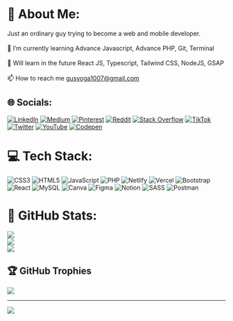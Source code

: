 # 👋 About Me:
Just an ordinary guy trying to become a web and mobile developer.<br><br>🌱 I’m currently learning Advance Javascript, Advance PHP, Git, Terminal<br><br>🌳 Will learn in the future React JS, Typescript, Tailwind CSS, NodeJS, GSAP<br><br>📫 How to reach me gusyoga1007@gmail.com


## 🌐 Socials:
[![LinkedIn](https://img.shields.io/badge/LinkedIn-%230077B5.svg?logo=linkedin&logoColor=white)](https://linkedin.com/in/ida-bagus-yoga-dharma-putra-09162826b) [![Medium](https://img.shields.io/badge/Medium-12100E?logo=medium&logoColor=white)](https://medium.com/@gusyoga1007) [![Pinterest](https://img.shields.io/badge/Pinterest-%23E60023.svg?logo=Pinterest&logoColor=white)](https://pinterest.com/fxanzr) [![Reddit](https://img.shields.io/badge/Reddit-%23FF4500.svg?logo=Reddit&logoColor=white)](https://reddit.com/user/fxanz) [![Stack Overflow](https://img.shields.io/badge/-Stackoverflow-FE7A16?logo=stack-overflow&logoColor=white)](https://stackoverflow.com/users/19746821) [![TikTok](https://img.shields.io/badge/TikTok-%23000000.svg?logo=TikTok&logoColor=white)](https://tiktok.com/@fxanzofc) [![Twitter](https://img.shields.io/badge/Twitter-%231DA1F2.svg?logo=Twitter&logoColor=white)](https://twitter.com/ifxanz) [![YouTube](https://img.shields.io/badge/YouTube-%23FF0000.svg?logo=YouTube&logoColor=white)](https://youtube.com/@UC3jL1_S4nWFcStLN3cYAcLA) [![Codepen](https://img.shields.io/badge/Codepen-000000?style=for-the-badge&logo=codepen&logoColor=white)](https://codepen.io/fxanz) 

# 💻 Tech Stack:
![CSS3](https://img.shields.io/badge/css3-%231572B6.svg?style=flat-square&logo=css3&logoColor=white) ![HTML5](https://img.shields.io/badge/html5-%23E34F26.svg?style=flat-square&logo=html5&logoColor=white) ![JavaScript](https://img.shields.io/badge/javascript-%23323330.svg?style=flat-square&logo=javascript&logoColor=%23F7DF1E) ![PHP](https://img.shields.io/badge/php-%23777BB4.svg?style=flat-square&logo=php&logoColor=white) ![Netlify](https://img.shields.io/badge/netlify-%23000000.svg?style=flat-square&logo=netlify&logoColor=#00C7B7) ![Vercel](https://img.shields.io/badge/vercel-%23000000.svg?style=flat-square&logo=vercel&logoColor=white) ![Bootstrap](https://img.shields.io/badge/bootstrap-%23563D7C.svg?style=flat-square&logo=bootstrap&logoColor=white) ![React](https://img.shields.io/badge/react-%2320232a.svg?style=flat-square&logo=react&logoColor=%2361DAFB) ![MySQL](https://img.shields.io/badge/mysql-%2300f.svg?style=flat-square&logo=mysql&logoColor=white) ![Canva](https://img.shields.io/badge/Canva-%2300C4CC.svg?style=flat-square&logo=Canva&logoColor=white) 	![Figma](https://img.shields.io/badge/figma-%23F24E1E.svg?style=flat-square&logo=figma&logoColor=white) ![Notion](https://img.shields.io/badge/Notion-%23000000.svg?style=flat-square&logo=notion&logoColor=white) ![SASS](https://img.shields.io/badge/SASS-hotpink.svg?style=flat-square&logo=SASS&logoColor=white) ![Postman](https://img.shields.io/badge/Postman-FF6C37?style=flat-square&logo=postman&logoColor=white)

# 📶 GitHub Stats:
![](https://github-readme-stats.vercel.app/api?username=Fxanz&theme=dracula&hide_border=true&include_all_commits=true&count_private=true)<br/>
![](https://github-readme-streak-stats.herokuapp.com/?user=Fxanz&theme=dracula&hide_border=true)<br/>
![](https://github-readme-stats.vercel.app/api/top-langs/?username=Fxanz&theme=dracula&hide_border=true&include_all_commits=true&count_private=true&layout=compact)

## 🏆 GitHub Trophies
![](https://github-profile-trophy.vercel.app/?username=Fxanz&theme=dracula&no-frame=true&no-bg=false&margin-w=4)

---
[![](https://visitcount.itsvg.in/api?id=Fxanz&icon=5&color=11)](https://visitcount.itsvg.in)

<!-- Proudly created with GPRM ( https://gprm.itsvg.in ) -->
